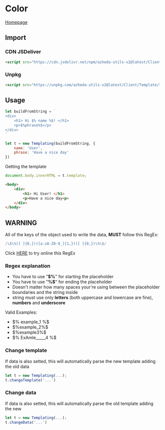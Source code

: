 # Color

[Homepage](../../README.md)

## Import
### CDN JSDeliver
```html
<script src="https://cdn.jsdelivr.net/npm/azheda-utils-v2@latest/Client/Template/template.js"></script>
```
### Unpkg
```html
<script src="https://unpkg.com/azheda-utils-v2@latest/Client/Template/template.js"></script>
```

## Usage

```js
let buildFromString = `
<div>
	<h1> Hi $% name %$! </h1>
	<p>$%phrase%$</p>
</div>
`
```

```js
let t = new Templating(buildFromString, {
	name: 'User', 
	phrase: 'Have a nice day' 
})
```
Getting the template
```js
document.body.innerHTML = t.template;
```
```html
<body>
	<div>
		<h1> Hi User! </h1>
		<p>Have a nice day<p>
	</div>
</body>
```

## WARNING
All of the keys of the object used to write the data, __MUST__ follow this RegEx:
```js
/\$\%([ ]{0,})([a-zA-Z0-9_]{1,})([ ]{0,})\%\$/
```
Click [HERE](https://regexr.com/7n8m9) to try online this RegEx
### Regex explanation
* You have to use "__$%__" for starting the placeholder
* You have to use "__%$__" for ending the placeholder
* Doesn't matter how many spaces your're using between the placeholder boundaries and the string inside
* string must use only __letters__ (both uppercase and lowercase are fine), __numbers__ and __underscore__

Valid Examples:
* \$% example_1 %\$
* \$%example_2%\$
* \$%example3%\$
* \$% ExAmle_____4 %\$


### Change template
If data is also setted, this will automatically parse the new template adding the old data
```js
let t = new Templating(...);
t.changeTemplate('...')
```

### Change data
If data is also setted, this will automatically parse the old template adding the new
```js
let t = new Templating(...);
t.changeData('...')
```
